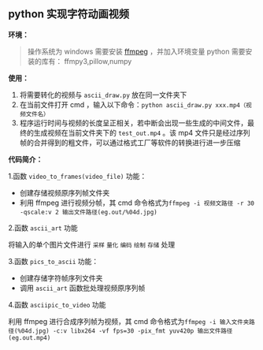 ## python 实现字符动画视频

**环境：**

> 操作系统为 windows
> 需要安装 [ffmpeg](https://ffmpeg.en.softonic.com/) ，并加入环境变量
> python 需要安装的库有：
> ffmpy3,pillow,numpy


**使用：**

1. 将需要转化的视频与 `ascii_draw.py` 放在同一文件夹下
2. 在当前文件打开 cmd ，输入以下命令：`python ascii_draw.py xxx.mp4（视频文件名）`
3. 程序运行时间与视频的长度呈正相关，若中断会出现一些生成的中间文件，最终的生成视频在当前文件夹下的 `test_out.mp4` 。该 mp4 文件只是经过序列帧的合并得到的粗文件，可以通过格式工厂等软件的转换进行进一步压缩



**代码简介：**

1.函数 `video_to_frames(video_file)` 功能：

* 创建存储视频原序列帧文件夹
* 利用 ffmpeg 进行视频分帧，其 cmd 命令格式为`ffmpeg -i 视频文路径 -r 30 -qscale:v 2 输出文件路径(eg.out/%04d.jpg)`

2.函数 `ascii_art` 功能

将输入的单个图片文件进行 `采样` `量化` `编码` `绘制` `存储` 处理

3.函数 `pics_to_ascii` 功能：

* 创建存储字符帧序列文件夹
* 调用 `ascii_art` 函数批处理视频原序列帧

4.函数 `asciipic_to_video` 功能

利用 ffmpeg 进行合成序列帧为视频，其 cmd 命令格式为`ffmpeg -i 输入文件夹路径(%04d.jpg) -c:v libx264 -vf fps=30 -pix_fmt yuv420p 输出文件路径(eg.out.mp4)`